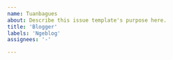 ```yaml
---
name: Tuanbagues
about: Describe this issue template's purpose here.
title: 'Blogger'
labels: 'Ngeblog'
assignees: '-'

---
```



